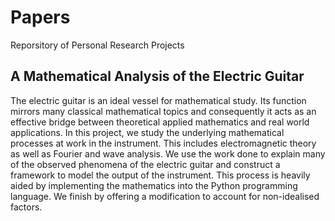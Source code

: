# Papers
Reporsitory of Personal Research Projects

## A Mathematical Analysis of the Electric Guitar

The electric guitar is an ideal vessel for mathematical study. Its function mirrors
many classical mathematical topics and consequently it acts as an effective bridge
between theoretical applied mathematics and real world applications. In this project,
we study the underlying mathematical processes at work in the instrument. This
includes electromagnetic theory as well as Fourier and wave analysis. We use the work
done to explain many of the observed phenomena of the electric guitar and construct
a framework to model the output of the instrument. This process is heavily aided by
implementing the mathematics into the Python programming language. We finish by
offering a modification to account for non-idealised factors.
